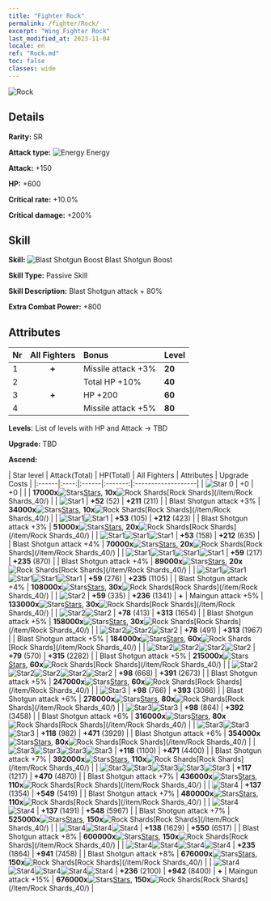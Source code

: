 ```yaml
---
title: "Fighter Rock"
permalink: /fighter/Rock/
excerpt: "Wing Fighter Rock"
last_modified_at: 2023-11-04
locale: en
ref: "Rock.md"
toc: false
classes: wide
---
```



 ![Rock](/images/ship/fj_img12.png)

## Details

 **Rarity:** SR 

 **Attack type:** ![Energy](/images/common_sx_icon8.png) Energy 

 **Attack:** +150

 **HP:** +600

 **Critical rate:** +10.0%

 **Critical damage:** +200%

## Skill

 **Skill:** ![Blast Shotgun Boost](/images/skill/skill_40_p.png) Blast Shotgun Boost

 **Skill Type:**  Passive Skill

 **Skill Description:**  Blast Shotgun attack + 80%

 **Extra Combat Power:**  +800

## Attributes

  |  Nr | All Fighters | Bonus | Level |
  |:----|:-------------:|:--------------------|:--------|
  | 1  | **+**  | Missile attack +3%  | **20** |
  | 2  |   | Total HP +10%  | **40** |
  | 3  | **+**  | HP +200  | **60** |
  | 4  |   | Missile attack +5%  | **80** |


 **Levels:**  List of levels with HP and Attack -> TBD

 **Upgrade:**  TBD

 **Ascend:**  

  |  Star level | Attack(Total) | HP(Total) | All Fighters | Attributes | Upgrade Costs |
  |:------|:----:|:------|:-------:|:-------------------|
  | ![Star 0](/images/s0.png)  | +0  | +0  |  |    | **17000x**![Stars](/images/item/Stars_p.png)[Stars](/item/Stars_2/), **10x**![Rock Shards](/images/item/Rock_Shards_p.png)[Rock Shards](/item/Rock Shards_40/) |
  | ![Star1](/images/s1.png)  | **+52** (52)  | **+211** (211)  |   | Blast Shotgun attack +3%  | **34000x**![Stars](/images/item/Stars_p.png)[Stars](/item/Stars_2/), **10x**![Rock Shards](/images/item/Rock_Shards_p.png)[Rock Shards](/item/Rock Shards_40/) |
  | ![Star1](/images/s1.png)![Star1](/images/s1.png)  | **+53** (105)  | **+212** (423)  |   | Blast Shotgun attack +3%  | **51000x**![Stars](/images/item/Stars_p.png)[Stars](/item/Stars_2/), **20x**![Rock Shards](/images/item/Rock_Shards_p.png)[Rock Shards](/item/Rock Shards_40/) |
  | ![Star1](/images/s1.png)![Star1](/images/s1.png)![Star1](/images/s1.png)  | **+53** (158)  | **+212** (635)  |   | Blast Shotgun attack +4%  | **70000x**![Stars](/images/item/Stars_p.png)[Stars](/item/Stars_2/), **20x**![Rock Shards](/images/item/Rock_Shards_p.png)[Rock Shards](/item/Rock Shards_40/) |
  | ![Star1](/images/s1.png)![Star1](/images/s1.png)![Star1](/images/s1.png)![Star1](/images/s1.png)  | **+59** (217)  | **+235** (870)  |   | Blast Shotgun attack +4%  | **89000x**![Stars](/images/item/Stars_p.png)[Stars](/item/Stars_2/), **20x**![Rock Shards](/images/item/Rock_Shards_p.png)[Rock Shards](/item/Rock Shards_40/) |
  | ![Star1](/images/s1.png)![Star1](/images/s1.png)![Star1](/images/s1.png)![Star1](/images/s1.png)![Star1](/images/s1.png)  | **+59** (276)  | **+235** (1105)  |   | Blast Shotgun attack +4%  | **108000x**![Stars](/images/item/Stars_p.png)[Stars](/item/Stars_2/), **30x**![Rock Shards](/images/item/Rock_Shards_p.png)[Rock Shards](/item/Rock Shards_40/) |
  | ![Star2](/images/s2.png)  | **+59** (335)  | **+236** (1341)  | **+**  | Maingun attack +5%  | **133000x**![Stars](/images/item/Stars_p.png)[Stars](/item/Stars_2/), **30x**![Rock Shards](/images/item/Rock_Shards_p.png)[Rock Shards](/item/Rock Shards_40/) |
  | ![Star2](/images/s2.png)![Star2](/images/s2.png)  | **+78** (413)  | **+313** (1654)  |   | Blast Shotgun attack +5%  | **158000x**![Stars](/images/item/Stars_p.png)[Stars](/item/Stars_2/), **30x**![Rock Shards](/images/item/Rock_Shards_p.png)[Rock Shards](/item/Rock Shards_40/) |
  | ![Star2](/images/s2.png)![Star2](/images/s2.png)![Star2](/images/s2.png)  | **+78** (491)  | **+313** (1967)  |   | Blast Shotgun attack +5%  | **184000x**![Stars](/images/item/Stars_p.png)[Stars](/item/Stars_2/), **60x**![Rock Shards](/images/item/Rock_Shards_p.png)[Rock Shards](/item/Rock Shards_40/) |
  | ![Star2](/images/s2.png)![Star2](/images/s2.png)![Star2](/images/s2.png)![Star2](/images/s2.png)  | **+79** (570)  | **+315** (2282)  |   | Blast Shotgun attack +5%  | **215000x**![Stars](/images/item/Stars_p.png)[Stars](/item/Stars_2/), **60x**![Rock Shards](/images/item/Rock_Shards_p.png)[Rock Shards](/item/Rock Shards_40/) |
  | ![Star2](/images/s2.png)![Star2](/images/s2.png)![Star2](/images/s2.png)![Star2](/images/s2.png)![Star2](/images/s2.png)  | **+98** (668)  | **+391** (2673)  |   | Blast Shotgun attack +5%  | **247000x**![Stars](/images/item/Stars_p.png)[Stars](/item/Stars_2/), **60x**![Rock Shards](/images/item/Rock_Shards_p.png)[Rock Shards](/item/Rock Shards_40/) |
  | ![Star3](/images/s3.png)  | **+98** (766)  | **+393** (3066)  |   | Blast Shotgun attack +6%  | **278000x**![Stars](/images/item/Stars_p.png)[Stars](/item/Stars_2/), **80x**![Rock Shards](/images/item/Rock_Shards_p.png)[Rock Shards](/item/Rock Shards_40/) |
  | ![Star3](/images/s3.png)![Star3](/images/s3.png)  | **+98** (864)  | **+392** (3458)  |   | Blast Shotgun attack +6%  | **316000x**![Stars](/images/item/Stars_p.png)[Stars](/item/Stars_2/), **80x**![Rock Shards](/images/item/Rock_Shards_p.png)[Rock Shards](/item/Rock Shards_40/) |
  | ![Star3](/images/s3.png)![Star3](/images/s3.png)![Star3](/images/s3.png)  | **+118** (982)  | **+471** (3929)  |   | Blast Shotgun attack +6%  | **354000x**![Stars](/images/item/Stars_p.png)[Stars](/item/Stars_2/), **80x**![Rock Shards](/images/item/Rock_Shards_p.png)[Rock Shards](/item/Rock Shards_40/) |
  | ![Star3](/images/s3.png)![Star3](/images/s3.png)![Star3](/images/s3.png)![Star3](/images/s3.png)  | **+118** (1100)  | **+471** (4400)  |   | Blast Shotgun attack +7%  | **392000x**![Stars](/images/item/Stars_p.png)[Stars](/item/Stars_2/), **110x**![Rock Shards](/images/item/Rock_Shards_p.png)[Rock Shards](/item/Rock Shards_40/) |
  | ![Star3](/images/s3.png)![Star3](/images/s3.png)![Star3](/images/s3.png)![Star3](/images/s3.png)![Star3](/images/s3.png)  | **+117** (1217)  | **+470** (4870)  |   | Blast Shotgun attack +7%  | **436000x**![Stars](/images/item/Stars_p.png)[Stars](/item/Stars_2/), **110x**![Rock Shards](/images/item/Rock_Shards_p.png)[Rock Shards](/item/Rock Shards_40/) |
  | ![Star4](/images/s4.png)  | **+137** (1354)  | **+549** (5419)  |   | Blast Shotgun attack +7%  | **480000x**![Stars](/images/item/Stars_p.png)[Stars](/item/Stars_2/), **110x**![Rock Shards](/images/item/Rock_Shards_p.png)[Rock Shards](/item/Rock Shards_40/) |
  | ![Star4](/images/s4.png)![Star4](/images/s4.png)  | **+137** (1491)  | **+548** (5967)  |   | Blast Shotgun attack +7%  | **525000x**![Stars](/images/item/Stars_p.png)[Stars](/item/Stars_2/), **150x**![Rock Shards](/images/item/Rock_Shards_p.png)[Rock Shards](/item/Rock Shards_40/) |
  | ![Star4](/images/s4.png)![Star4](/images/s4.png)![Star4](/images/s4.png)  | **+138** (1629)  | **+550** (6517)  |   | Blast Shotgun attack +8%  | **600000x**![Stars](/images/item/Stars_p.png)[Stars](/item/Stars_2/), **150x**![Rock Shards](/images/item/Rock_Shards_p.png)[Rock Shards](/item/Rock Shards_40/) |
  | ![Star4](/images/s4.png)![Star4](/images/s4.png)![Star4](/images/s4.png)![Star4](/images/s4.png)  | **+235** (1864)  | **+941** (7458)  |   | Blast Shotgun attack +8%  | **676000x**![Stars](/images/item/Stars_p.png)[Stars](/item/Stars_2/), **150x**![Rock Shards](/images/item/Rock_Shards_p.png)[Rock Shards](/item/Rock Shards_40/) |
  | ![Star4](/images/s4.png)![Star4](/images/s4.png)![Star4](/images/s4.png)![Star4](/images/s4.png)![Star4](/images/s4.png)  | **+236** (2100)  | **+942** (8400)  | **+**  | Maingun attack +15%  | **676000x**![Stars](/images/item/Stars_p.png)[Stars](/item/Stars_2/), **150x**![Rock Shards](/images/item/Rock_Shards_p.png)[Rock Shards](/item/Rock Shards_40/) |

